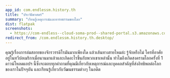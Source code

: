 ```yaml
---
app_id: com.endlessm.history.th
title: "ประวัติศาสตร์"
summary: "เรียนรู้เหตุการณ์และอารยธรรมของโลก"
dist: flatpak
screenshots:
  - https://com-endless--cloud-soma-prod--shared-portal.s3.amazonaws.com/apps.276.screenshots.79b87ce4-9011-47e2-af68-63548942d0e8_201810231939592828.png
redirect_from: /com.endlessm.history.th.desktop/
---
```


<p>คุณรู้เรื่องการล่มสลายของจักรวรรดิโรมันมากเพียงใด แล้วเส้นทางสายไหมล่ะ รู้จักหรือไม่ ใครที่อาศัยอยู่ในทวีปอเมริกาเมื่อนานมาแล้วและเกิดอะไรขึ้นกับพวกเขาเหล่านั้น ทำไมถึงเกิดสงครามโลกครั้งที่ 1 ดาวน์โหลดแอปฯ นี้ซึ่งจะตอบทุกคำถามที่คุณมีเกี่ยวกับเหตุการณ์และบุคคลสำคัญที่ส่งอิทธิพลต่อโลกของเราในปัจจุบัน และเรียนรู้เกี่ยวกับวัฒนธรรมต่างๆ ในอดีต</p>
